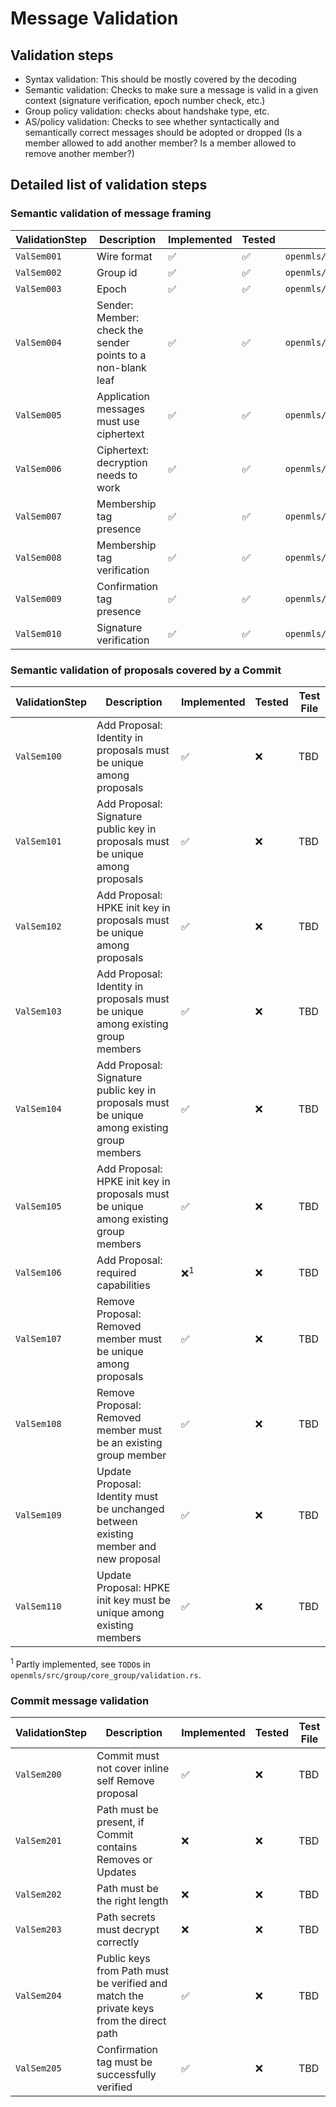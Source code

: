 # Message Validation

## Validation steps

- Syntax validation: This should be mostly covered by the decoding
- Semantic validation: Checks to make sure a message is valid in a given context (signature verification, epoch number check, etc.)
- Group policy validation: checks about handshake type, etc.
- AS/policy validation: Checks to see whether syntactically and semantically correct messages should be adopted or dropped (Is a member allowed to add another member? Is a member allowed to remove another member?)

## Detailed list of validation steps

### Semantic validation of message framing

| ValidationStep | Description                                                 | Implemented | Tested | Test File                                    |
| -------------- | ----------------------------------------------------------- | ----------- | ------ | -------------------------------------------- |
| `ValSem001`    | Wire format                                                 | ✅          | ✅     | `openmls/src/group/tests/test_validation.rs` |
| `ValSem002`    | Group id                                                    | ✅          | ✅     | `openmls/src/group/tests/test_validation.rs` |
| `ValSem003`    | Epoch                                                       | ✅          | ✅     | `openmls/src/group/tests/test_validation.rs` |
| `ValSem004`    | Sender: Member: check the sender points to a non-blank leaf | ✅          | ✅     | `openmls/src/group/tests/test_validation.rs` |
| `ValSem005`    | Application messages must use ciphertext                    | ✅          | ✅     | `openmls/src/group/tests/test_validation.rs` |
| `ValSem006`    | Ciphertext: decryption needs to work                        | ✅          | ✅     | `openmls/src/group/tests/test_validation.rs` |
| `ValSem007`    | Membership tag presence                                     | ✅          | ✅     | `openmls/src/group/tests/test_validation.rs` |
| `ValSem008`    | Membership tag verification                                 | ✅          | ✅     | `openmls/src/group/tests/test_validation.rs` |
| `ValSem009`    | Confirmation tag presence                                   | ✅          | ✅     | `openmls/src/group/tests/test_validation.rs` |
| `ValSem010`    | Signature verification                                      | ✅          | ✅     | `openmls/src/group/tests/test_validation.rs` |

### Semantic validation of proposals covered by a Commit

| ValidationStep | Description                                                                                 | Implemented    | Tested | Test File |
| -------------- | ------------------------------------------------------------------------------------------- | -------------- | ------ | --------- |
| `ValSem100`    | Add Proposal: Identity in proposals must be unique among proposals                          | ✅             | ❌     | TBD       |
| `ValSem101`    | Add Proposal: Signature public key in proposals must be unique among proposals              | ✅             | ❌     | TBD       |
| `ValSem102`    | Add Proposal: HPKE init key in proposals must be unique among proposals                     | ✅             | ❌     | TBD       |
| `ValSem103`    | Add Proposal: Identity in proposals must be unique among existing group members             | ✅             | ❌     | TBD       |
| `ValSem104`    | Add Proposal: Signature public key in proposals must be unique among existing group members | ✅             | ❌     | TBD       |
| `ValSem105`    | Add Proposal: HPKE init key in proposals must be unique among existing group members        | ✅             | ❌     | TBD       |
| `ValSem106`    | Add Proposal: required capabilities                                                         | ❌<sup>1</sup> | ❌     | TBD       |
| `ValSem107`    | Remove Proposal: Removed member must be unique among proposals                              | ✅             | ❌     | TBD       |
| `ValSem108`    | Remove Proposal: Removed member must be an existing group member                            | ✅             | ❌     | TBD       |
| `ValSem109`    | Update Proposal: Identity must be unchanged between existing member and new proposal        | ✅             | ❌     | TBD       |
| `ValSem110`    | Update Proposal: HPKE init key must be unique among existing members                        | ✅             | ❌     | TBD       |

<sup>1</sup> Partly implemented, see `TODO`s in `openmls/src/group/core_group/validation.rs`.

### Commit message validation

| ValidationStep | Description                                                                            | Implemented | Tested | Test File |
| -------------- | -------------------------------------------------------------------------------------- | ----------- | ------ | --------- |
| `ValSem200`    | Commit must not cover inline self Remove proposal                                      | ✅          | ❌     | TBD       |
| `ValSem201`    | Path must be present, if Commit contains Removes or Updates                            | ❌          | ❌     | TBD       |
| `ValSem202`    | Path must be the right length                                                          | ❌          | ❌     | TBD       |
| `ValSem203`    | Path secrets must decrypt correctly                                                    | ❌          | ❌     | TBD       |
| `ValSem204`    | Public keys from Path must be verified and match the private keys from the direct path | ✅          | ❌     | TBD       |
| `ValSem205`    | Confirmation tag must be successfully verified                                         | ✅          | ❌     | TBD       |
